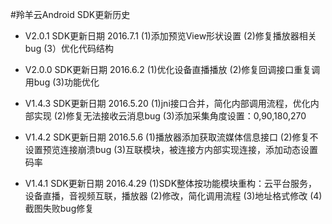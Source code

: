 #羚羊云Android SDK更新历史

- V2.0.1 SDK更新日期 2016.7.1
(1)添加预览View形状设置
(2)修复播放器相关bug
(3）优化代码结构


- V2.0.0 SDK更新日期 2016.6.2
(1)优化设备直播播放
(2)修复回调接口重复调用bug
(3)功能优化


- V1.4.3 SDK更新日期 2016.5.20
(1)jni接口合并，简化内部调用流程，优化内部实现
(2)修复无法接收云消息bug
(3)添加采集角度设置：0,90,180,270


- V1.4.2 SDK更新日期 2016.5.6
(1)播放器添加获取流媒体信息接口
(2)修复不设置预览连接崩溃bug
(3)互联模块，被连接方内部实现连接，添加动态设置码率


- V1.4.1 SDK更新日期 2016.4.29
(1)SDK整体按功能模块重构：云平台服务，设备直播，音视频互联，播放器
(2)修改，简化调用流程
(3)地址格式修改
(4)截图失败bug修复

